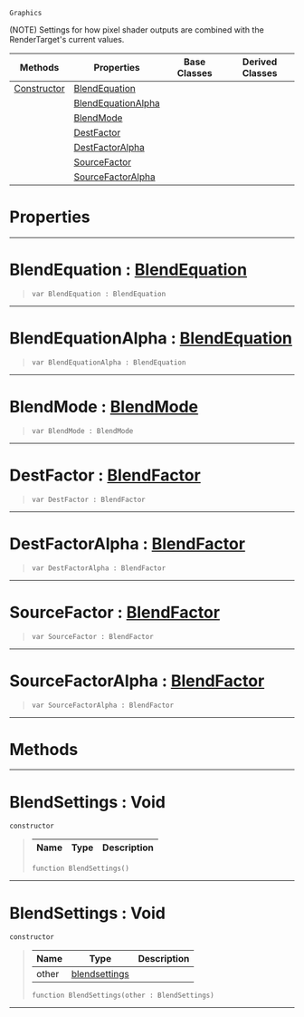  `Graphics`

(NOTE) Settings for how pixel shader outputs are combined with the RenderTarget's current values.

|Methods|Properties|Base Classes|Derived Classes|
|---|---|---|---|
|[ Constructor](https://github.com/ArendDanielek/ZeroDocsTest/blob/master/code_reference/class_reference/blendsettings.markdown#blendsettings-void)|[ BlendEquation](https://github.com/ArendDanielek/ZeroDocsTest/blob/master/code_reference/class_reference/blendsettings.markdown#blendequation-zero-engin)| | |
| |[ BlendEquationAlpha](https://github.com/ArendDanielek/ZeroDocsTest/blob/master/code_reference/class_reference/blendsettings.markdown#blendequationalpha-zero)| | |
| |[ BlendMode](https://github.com/ArendDanielek/ZeroDocsTest/blob/master/code_reference/class_reference/blendsettings.markdown#blendmode-zero-engine-do)| | |
| |[ DestFactor](https://github.com/ArendDanielek/ZeroDocsTest/blob/master/code_reference/class_reference/blendsettings.markdown#destfactor-zero-engine-d)| | |
| |[ DestFactorAlpha](https://github.com/ArendDanielek/ZeroDocsTest/blob/master/code_reference/class_reference/blendsettings.markdown#destfactoralpha-zero-eng)| | |
| |[ SourceFactor](https://github.com/ArendDanielek/ZeroDocsTest/blob/master/code_reference/class_reference/blendsettings.markdown#sourcefactor-zero-engine)| | |
| |[ SourceFactorAlpha](https://github.com/ArendDanielek/ZeroDocsTest/blob/master/code_reference/class_reference/blendsettings.markdown#sourcefactoralpha-zero-e)| | |


 #  Properties


---  
 #  BlendEquation : [BlendEquation](https://github.com/ArendDanielek/ZeroDocsTest/blob/master/code_reference/enum_reference.markdown#blendequation)

> 
> ``` lang=cpp, name=Zilch
> var BlendEquation : BlendEquation


---  
 #  BlendEquationAlpha : [BlendEquation](https://github.com/ArendDanielek/ZeroDocsTest/blob/master/code_reference/enum_reference.markdown#blendequation)

> 
> ``` lang=cpp, name=Zilch
> var BlendEquationAlpha : BlendEquation


---  
 #  BlendMode : [BlendMode](https://github.com/ArendDanielek/ZeroDocsTest/blob/master/code_reference/enum_reference.markdown#blendmode)

> 
> ``` lang=cpp, name=Zilch
> var BlendMode : BlendMode


---  
 #  DestFactor : [BlendFactor](https://github.com/ArendDanielek/ZeroDocsTest/blob/master/code_reference/enum_reference.markdown#blendfactor)

> 
> ``` lang=cpp, name=Zilch
> var DestFactor : BlendFactor


---  
 #  DestFactorAlpha : [BlendFactor](https://github.com/ArendDanielek/ZeroDocsTest/blob/master/code_reference/enum_reference.markdown#blendfactor)

> 
> ``` lang=cpp, name=Zilch
> var DestFactorAlpha : BlendFactor


---  
 #  SourceFactor : [BlendFactor](https://github.com/ArendDanielek/ZeroDocsTest/blob/master/code_reference/enum_reference.markdown#blendfactor)

> 
> ``` lang=cpp, name=Zilch
> var SourceFactor : BlendFactor


---  
 #  SourceFactorAlpha : [BlendFactor](https://github.com/ArendDanielek/ZeroDocsTest/blob/master/code_reference/enum_reference.markdown#blendfactor)

> 
> ``` lang=cpp, name=Zilch
> var SourceFactorAlpha : BlendFactor


---  
 #  Methods


---  
 #  BlendSettings : Void

 `constructor`

> 
> |Name|Type|Description|
> |---|---|---|
> ``` lang=cpp, name=Zilch
> function BlendSettings()
> ``` 


---  
 #  BlendSettings : Void

 `constructor`

> 
> |Name|Type|Description|
> |---|---|---|
> |other|[blendsettings](https://github.com/ArendDanielek/ZeroDocsTest/blob/master/code_reference/class_reference/blendsettings.markdown)| |
> ``` lang=cpp, name=Zilch
> function BlendSettings(other : BlendSettings)
> ``` 


---  
 
  
  
  
  
  
  
  

 